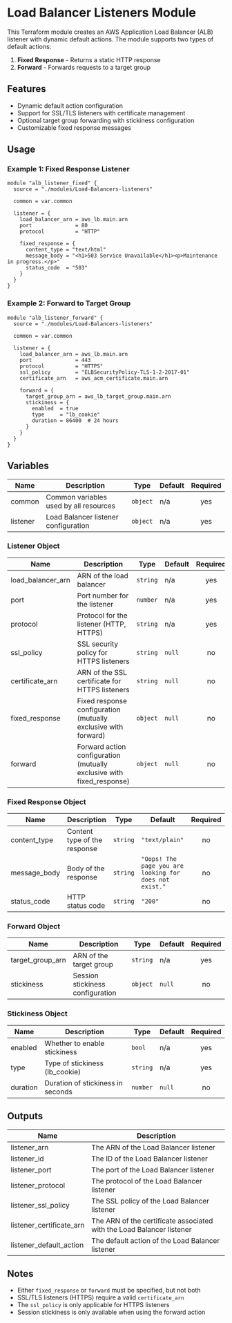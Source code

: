 # Load Balancer Listeners Module

This Terraform module creates an AWS Application Load Balancer (ALB) listener with dynamic default actions. The module supports two types of default actions:

1. **Fixed Response** - Returns a static HTTP response
2. **Forward** - Forwards requests to a target group

## Features

- Dynamic default action configuration
- Support for SSL/TLS listeners with certificate management
- Optional target group forwarding with stickiness configuration
- Customizable fixed response messages

## Usage

### Example 1: Fixed Response Listener

```hcl
module "alb_listener_fixed" {
  source = "./modules/Load-Balancers-listeners"
  
  common = var.common
  
  listener = {
    load_balancer_arn = aws_lb.main.arn
    port              = 80
    protocol          = "HTTP"
    
    fixed_response = {
      content_type = "text/html"
      message_body = "<h1>503 Service Unavailable</h1><p>Maintenance in progress.</p>"
      status_code  = "503"
    }
  }
}
```

### Example 2: Forward to Target Group

```hcl
module "alb_listener_forward" {
  source = "./modules/Load-Balancers-listeners"
  
  common = var.common
  
  listener = {
    load_balancer_arn = aws_lb.main.arn
    port              = 443
    protocol          = "HTTPS"
    ssl_policy        = "ELBSecurityPolicy-TLS-1-2-2017-01"
    certificate_arn   = aws_acm_certificate.main.arn
    
    forward = {
      target_group_arn = aws_lb_target_group.main.arn
      stickiness = {
        enabled  = true
        type     = "lb_cookie"
        duration = 86400  # 24 hours
      }
    }
  }
}
```

## Variables

| Name | Description | Type | Default | Required |
|------|-------------|------|---------|:--------:|
| common | Common variables used by all resources | `object` | n/a | yes |
| listener | Load Balancer listener configuration | `object` | n/a | yes |

### Listener Object

| Name | Description | Type | Default | Required |
|------|-------------|------|---------|:--------:|
| load_balancer_arn | ARN of the load balancer | `string` | n/a | yes |
| port | Port number for the listener | `number` | n/a | yes |
| protocol | Protocol for the listener (HTTP, HTTPS) | `string` | n/a | yes |
| ssl_policy | SSL security policy for HTTPS listeners | `string` | `null` | no |
| certificate_arn | ARN of the SSL certificate for HTTPS listeners | `string` | `null` | no |
| fixed_response | Fixed response configuration (mutually exclusive with forward) | `object` | `null` | no |
| forward | Forward action configuration (mutually exclusive with fixed_response) | `object` | `null` | no |

### Fixed Response Object

| Name | Description | Type | Default | Required |
|------|-------------|------|---------|:--------:|
| content_type | Content type of the response | `string` | `"text/plain"` | no |
| message_body | Body of the response | `string` | `"Oops! The page you are looking for does not exist."` | no |
| status_code | HTTP status code | `string` | `"200"` | no |

### Forward Object

| Name | Description | Type | Default | Required |
|------|-------------|------|---------|:--------:|
| target_group_arn | ARN of the target group | `string` | n/a | yes |
| stickiness | Session stickiness configuration | `object` | `null` | no |

### Stickiness Object

| Name | Description | Type | Default | Required |
|------|-------------|------|---------|:--------:|
| enabled | Whether to enable stickiness | `bool` | n/a | yes |
| type | Type of stickiness (lb_cookie) | `string` | n/a | yes |
| duration | Duration of stickiness in seconds | `number` | `null` | no |

## Outputs

| Name | Description |
|------|-------------|
| listener_arn | The ARN of the Load Balancer listener |
| listener_id | The ID of the Load Balancer listener |
| listener_port | The port of the Load Balancer listener |
| listener_protocol | The protocol of the Load Balancer listener |
| listener_ssl_policy | The SSL policy of the Load Balancer listener |
| listener_certificate_arn | The ARN of the certificate associated with the Load Balancer listener |
| listener_default_action | The default action of the Load Balancer listener |

## Notes

- Either `fixed_response` or `forward` must be specified, but not both
- SSL/TLS listeners (HTTPS) require a valid `certificate_arn`
- The `ssl_policy` is only applicable for HTTPS listeners
- Session stickiness is only available when using the forward action
